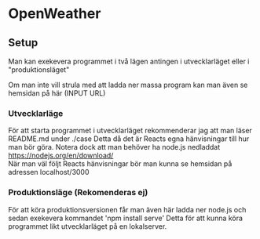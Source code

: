 # OpenWeather

## Setup
 Man kan exekevera programmet i två lägen antingen i utvecklarläget eller i "produktionsläget"
 
 Om man inte vill strula med att ladda ner massa program kan man även se hemsidan på här (INPUT URL)

### Utvecklarläge
För att starta programmet i utvecklarläget rekommenderar jag att man läser README.md under ./case
Detta då det är Reacts egna hänvisningar till hur man bör göra. Notera dock att man behöver ha node.js nedladdat
https://nodejs.org/en/download/ <br>
När man väl följt Reacts hänvisningar bör man kunna se hemsidan på adressen localhost/3000

### Produktionsläge (Rekomenderas ej)
För att köra produktionsversionen får man även här ladda ner node.js och sedan exekevera kommandet 'npm install serve'
Detta för att kunna köra programmet likt utvecklarläget på en lokalserver.  

